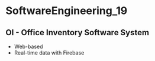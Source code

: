 # SoftwareEngineering_19

## OI - Office Inventory Software System
* Web-based
* Real-time data with Firebase